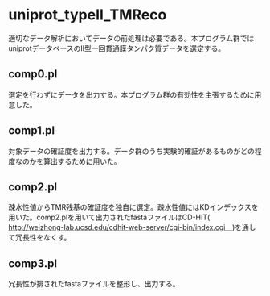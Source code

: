 # uniprot_typeII_TMReco
適切なデータ解析においてデータの前処理は必要である。本プログラム群ではuniprotデータベースのⅡ型一回貫通膜タンパク質データを選定する。

## comp0.pl
選定を行わずにデータを出力する。本プログラム群の有効性を主張するために用意した。

## comp1.pl
対象データの確証度を出力する。データ群のうち実験的確証があるものがどの程度なのかを算出するために用いた。

## comp2.pl
疎水性値からTMR残基の確証度を独自に選定。疎水性値にはKDインデックスを用いた。comp2.plを用いて出力されたfastaファイルはCD-HIT(　http://weizhong-lab.ucsd.edu/cdhit-web-server/cgi-bin/index.cgi　)を通して冗長性をなくす。

## comp3.pl
冗長性が排されたfastaファイルを整形し、出力する。
